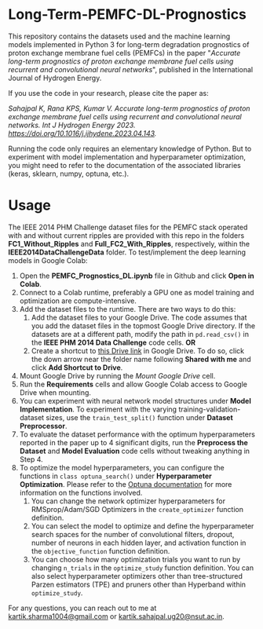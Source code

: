 # Long-Term-PEMFC-DL-Prognostics

This repository contains the datasets used and the machine learning models implemented in Python 3 for long-term degradation prognostics of proton exchange membrane fuel cells (PEMFCs) in the paper "*Accurate long-term prognostics of proton exchange membrane fuel cells using recurrent and convolutional neural networks*", published in the International Journal of Hydrogen Energy. 

If you use the code in your research, please cite the paper as:

*Sahajpal K, Rana KPS, Kumar V. Accurate long-term prognostics of proton exchange membrane fuel cells using recurrent and convolutional neural networks. Int J Hydrogen Energy 2023. https://doi.org/10.1016/j.ijhydene.2023.04.143.*

Running the code only requires an elementary knowledge of Python. But to experiment with model implementation and hyperparameter optimization, you might need to refer to the documentation of the associated libraries (keras, sklearn, numpy, optuna, etc.).

# Usage
 
The IEEE 2014 PHM Challenge dataset files for the PEMFC stack operated with and without current ripples are provided with this repo in the folders **FC1_Without_Ripples** and **Full_FC2_With_Ripples**, respectively, within the **IEEE2014DataChallengeData** folder. To test/implement the deep learning models in Google Colab:

1. Open the **PEMFC_Prognostics_DL.ipynb** file in Github and click **Open in Colab**.
2. Connect to a Colab runtime, preferably a GPU one as model training and optimization are compute-intensive. 
3. Add the dataset files to the runtime. There are two ways to do this: 
    1. Add the dataset files to your Google Drive. The code assumes that you add the dataset files in the topmost Google Drive directory. If the datasets are at a different path, modify the path in `pd.read_csv()` in the **IEEE PHM 2014 Data Challenge** code cells.
    **OR**
    2. Create a shortcut to [this Drive link](https://drive.google.com/drive/folders/19MgM4AyMeHZGXDILrIF8HT9K8Ki1vjDz?usp=sharing) in Google Drive. To do so, click the down arrow near the folder name following **Shared with me** and click **Add Shortcut to Drive**.
4. Mount Google Drive by running the *Mount Google Drive* cell.
3. Run the **Requirements** cells and allow Google Colab access to Google Drive when mounting.
4. You can experiment with neural network model structures under **Model Implementation**. To experiment with the varying training-validation-dataset sizes, use the `train_test_split()` function under **Dataset Preprocessor**. 
5. To evaluate the dataset performance with the optimum hyperparameters reported in the paper up to 4 significant digits, run the **Preprocess the Dataset** and **Model Evaluation** code cells without tweaking anything in Step 4.
6. To optimize the model hyperparameters, you can configure the functions in `class optuna_search()` under **Hyperparameter Optimization**. Please refer to the [Optuna documentation](https://optuna.readthedocs.io/en/stable/index.html) for more information on the functions involved.
    1. You can change the network optimizer hyperparameters for RMSprop/Adam/SGD Optimizers in the `create_optimizer` function definition.
    2. You can select the model to optimize and define the hyperparameter search spaces for the number of convolutional filters, dropout, number of neurons in each hidden layer, and activation function in the `objective_function` function definition.
    3. You can choose how many optimization trials you want to run by changing `n_trials` in the `optimize_study` function definition. You can also select hyperparameter optimizers other than tree-structured Parzen estimators (TPE) and pruners other than Hyperband within `optimize_study`.


For any questions, you can reach out to me at kartik.sharma1004@gmail.com or kartik.sahajpal.ug20@nsut.ac.in.
